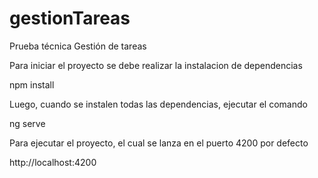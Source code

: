 # gestionTareas
Prueba técnica Gestión de tareas 

Para iniciar el proyecto se debe realizar la instalacion de dependencias

npm install

Luego, cuando se instalen todas las dependencias, ejecutar el comando 

ng serve 

Para ejecutar el proyecto, el cual se lanza en el puerto 4200 por defecto

http://localhost:4200

